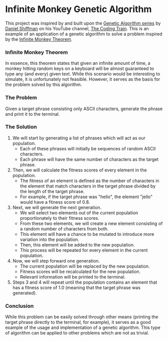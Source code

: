 # Infinite Monkey Genetic Algorithm
This project was inspired by and built upon the [Genetic Algorithm series](https://www.youtube.com/watch?v=9zfeTw-uFCw&list=PLRqwX-V7Uu6bJM3VgzjNV5YxVxUwzALHV) by [Daniel Shiffman](https://shiffman.net/) on his YouTube channel, [The Coding Train](https://www.youtube.com/channel/UCvjgXvBlbQiydffZU7m1_aw). This is an example of an application of a genetic algorithm to solve a problem inspired by the [Infinite Monkey Theorem](https://en.wikipedia.org/wiki/Infinite_monkey_theorem).

### Infinite Monkey Theorem
In essence, this theorem states that given an infinite amount of time, a monkey hitting random keys on a keyboard will be almost guaranteed to type any (and every) given text. While this scenario would be interesting to simulate, it is unfortunately not feasible. However, it serves as the basis for the problem solved by this algorithm.

### The Problem
Given a target phrase consisting only ASCII characters, generate the phrase and print it to the terminal.

### The Solution
1. We will start by generating a list of phrases which will act as our population. 
    - Each of these phrases will initially be sequences of random ASCII characters.
    - Each phrase will have the same number of characters as the target phrase.
2. Then, we will calculate the fitness scores of every element in the population. 
    - The fitness of an element is defined as the number of characters in the element that match characters in the target phrase divided by the length of the target phrase. 
    - For example, if the target phrase was "hello", the element "jello" would have a fitness score of 0.8.
3. Next, we will generate the next generation.
    - We will select two elements out of the current population proportionately to their fitness scores.
    - From these two elements, we will create a new element consisting of a random number of characters from both.
    - This element will have a chance to be mutated to introduce more variation into the population.
    - Then, this element will be added to the new population.
    - This process will be repeated for every element in the current population.
4. Now, we will step forward one generation.
    - The current population will be replaced by the new population.
    - Fitness scores will be recalculated for the new population.
    - Relevant information will be printed to the terminal.
5. Steps 3 and 4 will repeat until the population contains an element that has a fitness score of 1.0 (meaning that the target phrase was generated).

### Conclusion
While this problem can be easily solved through other means (printing the target phrase directly to the terminal, for example), it serves as a good example of the usage and implementation of a genetic algorithm. This type of algorithm can be applied to other problems which are not as trivial.
